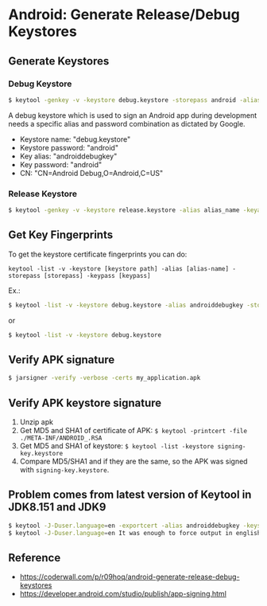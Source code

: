 # Android: Generate Release/Debug Keystores

## Generate Keystores

### Debug Keystore

```bash
$ keytool -genkey -v -keystore debug.keystore -storepass android -alias androiddebugkey -keypass android -keyalg RSA -keysize 2048 -validity 10000 -dname "C=US, O=Android, CN=Android Debug"
```

A debug keystore which is used to sign an Android app during development needs a specific alias and password combination as dictated by Google.

- Keystore name: "debug.keystore"
- Keystore password: "android"
- Key alias: "androiddebugkey"
- Key password: "android"
- CN: "CN=Android Debug,O=Android,C=US"

### Release Keystore

```bash
$ keytool -genkey -v -keystore release.keystore -alias alias_name -keyalg RSA -keysize 2048 -validity 10000
```

## Get Key Fingerprints

To get the keystore certificate fingerprints you can do:

```
keytool -list -v -keystore [keystore path] -alias [alias-name] -storepass [storepass] -keypass [keypass] 
```

Ex.:

```bash
$ keytool -list -v -keystore debug.keystore -alias androiddebugkey -storepass android -keypass android 
```

or 

```bash
$ keytool -list -v -keystore debug.keystore
```

## Verify APK signature

```bash
$ jarsigner -verify -verbose -certs my_application.apk
```

## Verify APK keystore signature

1. Unzip apk
2. Get MD5 and SHA1 of certificate of APK: `$ keytool -printcert -file ./META-INF/ANDROID_.RSA`
3. Get MD5 and SHA1 of keystore: `$ keytool -list -keystore signing-key.keystore`
4. Compare MD5/SHA1 and if they are the same, so the APK was signed with `signing-key.keystore`.

## Problem comes from latest version of Keytool in JDK8.151 and JDK9

```bash
$ keytool -J-Duser.language=en -exportcert -alias androiddebugkey -keystore debug.keystore -list -v -storepass android
$ keytool -J-Duser.language=en It was enough to force output in english by using the parameter -J-Duser.language=en
```

## Reference

- https://coderwall.com/p/r09hoq/android-generate-release-debug-keystores
- https://developer.android.com/studio/publish/app-signing.html
